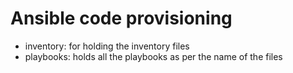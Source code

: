# Ansible code provisioning
- inventory: for holding the inventory files
- playbooks: holds all the playbooks as per the name of the files
